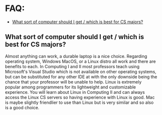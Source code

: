 # FAQ:

- [What sort of computer should I get / which is best for CS majors?](#what-sort-of-computer-should-i-get--which-is-best-for-cs-majors)

## What sort of computer should I get / which is best for CS majors?

Almost anything can work, a durable laptop is a nice choice. Regarding operating system, Windows MacOS, or a Linux distro all work and there are benefits to each. In Computing I and II most professors teach using Microsoft's Visual Studio which is not available on other operating systems, but can be substituted for any other IDE at with the only downside being the chance that your professor will be unable to help. Linux is extremely popular among programmers for its lightweight and customizable experience. You will learn about Linux in Computing II and can always access the Linux CS servers so having experience with Linux is good. Mac is maybe slightly friendlier to use than Linux but is very similar and so also is a good choice.
